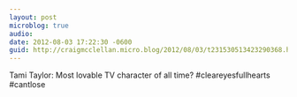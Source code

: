 ```yaml
---
layout: post
microblog: true
audio: 
date: 2012-08-03 17:22:30 -0600
guid: http://craigmcclellan.micro.blog/2012/08/03/t231530513423290368.html
---
```

Tami Taylor: Most lovable TV character of all time? #cleareyesfullhearts #cantlose
